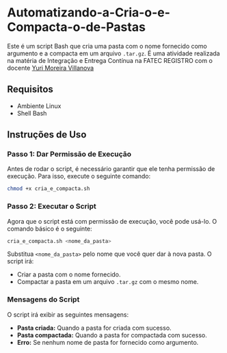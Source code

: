 # Automatizando-a-Cria-o-e-Compacta-o-de-Pastas

Este é um script Bash que cria uma pasta com o nome fornecido como argumento e a compacta em um arquivo `.tar.gz`. É uma atividade realizada na matéria de Integração e Entrega Contínua na FATEC REGISTRO com o docente [Yuri Moreira Villanova](https://github.com/negoNegoso)


## Requisitos

- Ambiente Linux
- Shell Bash

## Instruções de Uso

### Passo 1: Dar Permissão de Execução

Antes de rodar o script, é necessário garantir que ele tenha permissão de execução. Para isso, execute o seguinte comando:

```bash
chmod +x cria_e_compacta.sh
```

### Passo 2: Executar o Script

Agora que o script está com permissão de execução, você pode usá-lo. O comando básico é o seguinte:

```bash
cria_e_compacta.sh <nome_da_pasta>
```

Substitua `<nome_da_pasta>` pelo nome que você quer dar à nova pasta. O script irá:

- Criar a pasta com o nome fornecido.
- Compactar a pasta em um arquivo `.tar.gz` com o mesmo nome.


### Mensagens do Script

O script irá exibir as seguintes mensagens:

- **Pasta criada:** Quando a pasta for criada com sucesso.
- **Pasta compactada:** Quando a pasta for compactada com sucesso.
- **Erro:** Se nenhum nome de pasta for fornecido como argumento.